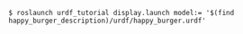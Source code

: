``$ roslaunch urdf_tutorial display.launch model:= '$(find happy_burger_description)/urdf/happy_burger.urdf'``
